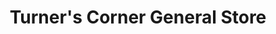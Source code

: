 ---
title: "Turner's Corner General Store"
url: /cleveland/turners-corner-general-store/
shop: general
---